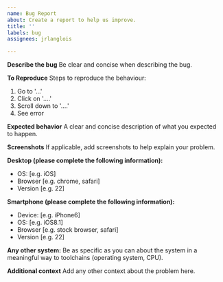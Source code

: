 ```yaml
---
name: Bug Report
about: Create a report to help us improve.
title: ''
labels: bug
assignees: jrlanglois

---
```


**Describe the bug**
Be clear and concise when describing the bug.

**To Reproduce**
Steps to reproduce the behaviour:
1. Go to '...'
2. Click on '....'
3. Scroll down to '....'
4. See error

**Expected behavior**
A clear and concise description of what you expected to happen.

**Screenshots**
If applicable, add screenshots to help explain your problem.

**Desktop (please complete the following information):**
 - OS: [e.g. iOS]
 - Browser [e.g. chrome, safari]
 - Version [e.g. 22]

**Smartphone (please complete the following information):**
 - Device: [e.g. iPhone6]
 - OS: [e.g. iOS8.1]
 - Browser [e.g. stock browser, safari]
 - Version [e.g. 22]

**Any other system:**
Be as specific as you can about the system in a meaningful way to toolchains (operating system, CPU).

**Additional context**
Add any other context about the problem here.
